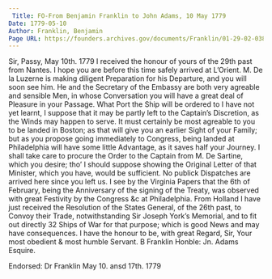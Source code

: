 ```yaml
---
 Title: FO-From Benjamin Franklin to John Adams, 10 May 1779
Date: 1779-05-10
Author: Franklin, Benjamin
Page URL: https://founders.archives.gov/documents/Franklin/01-29-02-0386
---
```


Sir,
Passy, May 10th. 1779
I received the honour of yours of the 29th past from Nantes. I hope you are before this time safely arrived at L’Orient. M. De la Luzerne is making diligent Preparation for his Departure, and you will soon see him. He and the Secretary of the Embassy are both very agreable and sensible Men, in whose Conversation you will have a great deal of Pleasure in your Passage. What Port the Ship will be ordered to I have not yet learnt, I suppose that it may be partly left to the Captain’s Discretion, as the Winds may happen to serve. It must certainly be most agreable to you to be landed in Boston; as that will give you an earlier Sight of your Family; but as you propose going immediately to Congress, being landed at Philadelphia will have some little Advantage, as it saves half your Journey. I shall take care to procure the Order to the Captain from M. De Sartine, which you desire; tho’ I should suppose showing the Original Letter of that Minister, which you have, would be sufficient. No publick Dispatches are arrived here since you left us. I see by the Virginia Papers that the 6th of February, being the Anniversary of the signing of the Treaty, was observed with great Festivity by the Congress &c at Philadelphia. From Holland I have just received the Resolution of the States General, of the 26th past, to Convoy their Trade, notwithstanding Sir Joseph York’s Memorial, and to fit out directly 32 Ships of War for that purpose; which is good News and may have consequences.
I have the honour to be, with great Regard, Sir, Your most obedient & most humble Servant.
B Franklin
Honble: Jn. Adams Esquire.
 
Endorsed: Dr Franklin May 10. ansd 17th. 1779

